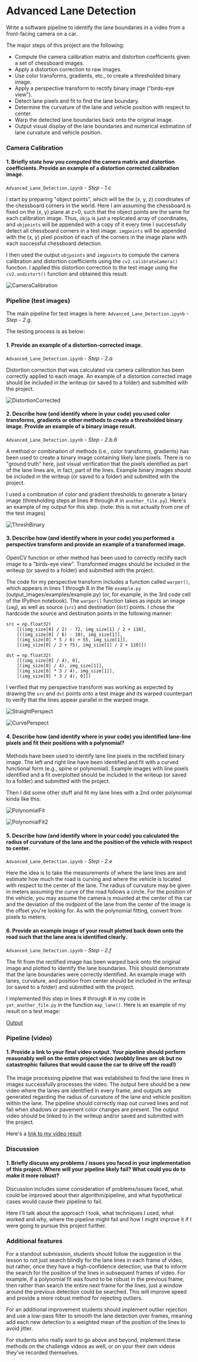 # Advanced Lane Detection

Write a software pipeline to identify the lane boundaries in a video from a front-facing camera on a car.

The major steps of this project are the following:

* Compute the camera calibration matrix and distortion coefficients given a set of chessboard images.
* Apply a distortion correction to raw images.
* Use color transforms, gradients, etc., to create a thresholded binary image.
* Apply a perspective transform to rectify binary image ("birds-eye view").
* Detect lane pixels and fit to find the lane boundary.
* Determine the curvature of the lane and vehicle position with respect to center.
* Warp the detected lane boundaries back onto the original image.
* Output visual display of the lane boundaries and numerical estimation of lane curvature and vehicle position.


### Camera Calibration

#### 1. Briefly state how you computed the camera matrix and distortion coefficients. Provide an example of a distortion corrected calibration image.

`Advanced_Lane_Detection.ipynb` - *Step - 1.c*

I start by preparing "object points", which will be the (x, y, z) coordinates of the chessboard corners in the world. Here I am assuming the chessboard is fixed on the (x, y) plane at z=0, such that the object points are the same for each calibration image.  Thus, `objp` is just a replicated array of coordinates, and `objpoints` will be appended with a copy of it every time I successfully detect all chessboard corners in a test image.  `imgpoints` will be appended with the (x, y) pixel position of each of the corners in the image plane with each successful chessboard detection.  

I then used the output `objpoints` and `imgpoints` to compute the camera calibration and distortion coefficients using the `cv2.calibrateCamera()` function.  I applied this distortion correction to the test image using the `cv2.undistort()` function and obtained this result: 

![CameraCalibration](https://github.com/LuLi0077/SDC/blob/master/Advanced_Lane_Detection/output_images/CameraCalibration.png)


### Pipeline (test images)

The main pipeline for test images is here: `Advanced_Lane_Detection.ipynb` - *Step - 2.g*.

The testing process is as below:

#### 1. Provide an example of a distortion-corrected image.

`Advanced_Lane_Detection.ipynb` - *Step - 2.a*

Distortion correction that was calculated via camera calibration has been correctly applied to each image. An example of a distortion corrected image should be included in the writeup (or saved to a folder) and submitted with the project.

![DistortionCorrected](https://github.com/LuLi0077/SDC/blob/master/Advanced_Lane_Detection/output_images/DistortionCorrected.png)


#### 2. Describe how (and identify where in your code) you used color transforms, gradients or other methods to create a thresholded binary image. Provide an example of a binary image result.

`Advanced_Lane_Detection.ipynb` - *Step - 2.b.6*

A method or combination of methods (i.e., color transforms, gradients) has been used to create a binary image containing likely lane pixels. There is no "ground truth" here, just visual verification that the pixels identified as part of the lane lines are, in fact, part of the lines. Example binary images should be included in the writeup (or saved to a folder) and submitted with the project.

I used a combination of color and gradient thresholds to generate a binary image (thresholding steps at lines # through # in `another_file.py`).  Here's an example of my output for this step.  (note: this is not actually from one of the test images)

![ThreshBinary](https://github.com/LuLi0077/SDC/blob/master/Advanced_Lane_Detection/output_images/ThreshBinary.png)


#### 3. Describe how (and identify where in your code) you performed a perspective transform and provide an example of a transformed image.

OpenCV function or other method has been used to correctly rectify each image to a "birds-eye view". Transformed images should be included in the writeup (or saved to a folder) and submitted with the project.

The code for my perspective transform includes a function called `warper()`, which appears in lines 1 through 8 in the file `example.py` (output_images/examples/example.py) (or, for example, in the 3rd code cell of the IPython notebook).  The `warper()` function takes as inputs an image (`img`), as well as source (`src`) and destination (`dst`) points.  I chose the hardcode the source and destination points in the following manner:

```
src = np.float32(
    [[(img_size[0] / 2) - 72, img_size[1] / 2 + 110],
    [((img_size[0] / 6) - 10), img_size[1]],
    [(img_size[0] * 5 / 6) + 55, img_size[1]],
    [(img_size[0] / 2 + 75), img_size[1] / 2 + 110]])

dst = np.float32(
    [[(img_size[0] / 4), 0],
    [(img_size[0] / 4), img_size[1]],
    [(img_size[0] * 3 / 4), img_size[1]],
    [(img_size[0] * 3 / 4), 0]])

```

I verified that my perspective transform was working as expected by drawing the `src` and `dst` points onto a test image and its warped counterpart to verify that the lines appear parallel in the warped image.

![StraightPerspect](https://github.com/LuLi0077/SDC/blob/master/Advanced_Lane_Detection/output_images/StraightPerspect.png)


![CurvePerspect](https://github.com/LuLi0077/SDC/blob/master/Advanced_Lane_Detection/output_images/CurvePerspect.png)

#### 4. Describe how (and identify where in your code) you identified lane-line pixels and fit their positions with a polynomial?

Methods have been used to identify lane line pixels in the rectified binary image. The left and right line have been identified and fit with a curved functional form (e.g., spine or polynomial). Example images with line pixels identified and a fit overplotted should be included in the writeup (or saved to a folder) and submitted with the project.

Then I did some other stuff and fit my lane lines with a 2nd order polynomial kinda like this:


![PolynomialFit](https://github.com/LuLi0077/SDC/blob/master/Advanced_Lane_Detection/output_images/PolynomialFit.png)

![PolynomialFit2](https://github.com/LuLi0077/SDC/blob/master/Advanced_Lane_Detection/output_images/PolynomialFit2.png)


#### 5. Describe how (and identify where in your code) you calculated the radius of curvature of the lane and the position of the vehicle with respect to center.

`Advanced_Lane_Detection.ipynb` - *Step - 2.e*

Here the idea is to take the measurements of where the lane lines are and estimate how much the road is curving and where the vehicle is located with respect to the center of the lane. The radius of curvature may be given in meters assuming the curve of the road follows a circle. For the position of the vehicle, you may assume the camera is mounted at the center of the car and the deviation of the midpoint of the lane from the center of the image is the offset you're looking for. As with the polynomial fitting, convert from pixels to meters.



#### 6. Provide an example image of your result plotted back down onto the road such that the lane area is identified clearly.

`Advanced_Lane_Detection.ipynb` - *Step - 2.f*

The fit from the rectified image has been warped back onto the original image and plotted to identify the lane boundaries. This should demonstrate that the lane boundaries were correctly identified. An example image with lanes, curvature, and position from center should be included in the writeup (or saved to a folder) and submitted with the project.

I implemented this step in lines # through # in my code in `yet_another_file.py` in the function `map_lane()`.  Here is an example of my result on a test image:

[Output](https://github.com/LuLi0077/SDC/blob/master/Advanced_Lane_Detection/output_images/Output.png)


### Pipeline (video)

#### 1. Provide a link to your final video output. Your pipeline should perform reasonably well on the entire project video (wobbly lines are ok but no catastrophic failures that would cause the car to drive off the road!)

The image processing pipeline that was established to find the lane lines in images successfully processes the video. The output here should be a new video where the lanes are identified in every frame, and outputs are generated regarding the radius of curvature of the lane and vehicle position within the lane. The pipeline should correctly map out curved lines and not fail when shadows or pavement color changes are present. The output video should be linked to in the writeup and/or saved and submitted with the project.

Here's a [link to my video result](./project_video.mp4)


### Discussion

#### 1. Briefly discuss any problems / issues you faced in your implementation of this project. Where will your pipeline likely fail? What could you do to make it more robust?

Discussion includes some consideration of problems/issues faced, what could be improved about their algorithm/pipeline, and what hypothetical cases would cause their pipeline to fail.

Here I'll talk about the approach I took, what techniques I used, what worked and why, where the pipeline might fail and how I might improve it if I were going to pursue this project further.  


### Additional features

For a standout submission, students should follow the suggestion in the lesson to not just search blindly for the lane lines in each frame of video, but rather, once they have a high-confidence detection, use that to inform the search for the position of the lines in subsequent frames of video. For example, if a polynomial fit was found to be robust in the previous frame, then rather than search the entire next frame for the lines, just a window around the previous detection could be searched. This will improve speed and provide a more robust method for rejecting outliers.

For an additional improvement students should implement outlier rejection and use a low-pass filter to smooth the lane detection over frames, meaning add each new detection to a weighted mean of the position of the lines to avoid jitter.

For students who really want to go above and beyond, implement these methods on the challenge videos as well, or on your their own videos they've recorded themselves.

